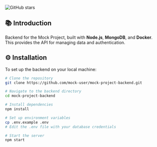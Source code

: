 ![GitHub stars](https://img.shields.io/github/stars/mock-project-backend?style=social)  

## 📚 Introduction  
Backend for the Mock Project, built with **Node.js**, **MongoDB**, and **Docker**. This provides the API for managing data and authentication.

## ⚙️ Installation  
To set up the backend on your local machine:  
```sh
# Clone the repository
git clone https://github.com/mock-user/mock-project-backend.git

# Navigate to the backend directory
cd mock-project-backend

# Install dependencies
npm install

# Set up environment variables
cp .env.example .env  
# Edit the .env file with your database credentials

# Start the server
npm start
